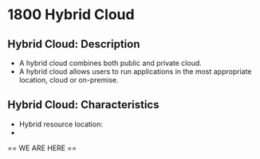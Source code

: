 # 1800 Hybrid Cloud

## Hybrid Cloud: Description

- A hybrid cloud combines both public and private cloud.
- A hybrid cloud allows users to run applications in the most appropriate location, cloud or on-premise.

## Hybrid Cloud: Characteristics

- Hybrid resource location:
- 






== WE ARE HERE ==
